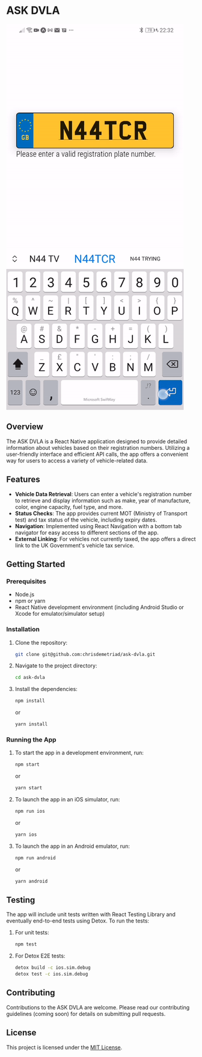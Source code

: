 # ASK DVLA

!["Demo"](https://github.com/chrisdemetriad/ask-dvla/blob/main/assets/demo.gif)

## Overview

The ASK DVLA is a React Native application designed to provide detailed information about vehicles based on their registration numbers. Utilizing a user-friendly interface and efficient API calls, the app offers a convenient way for users to access a variety of vehicle-related data.

## Features

- **Vehicle Data Retrieval**: Users can enter a vehicle's registration number to retrieve and display information such as make, year of manufacture, color, engine capacity, fuel type, and more.
- **Status Checks**: The app provides current MOT (Ministry of Transport test) and tax status of the vehicle, including expiry dates.
- **Navigation**: Implemented using React Navigation with a bottom tab navigator for easy access to different sections of the app.
- **External Linking**: For vehicles not currently taxed, the app offers a direct link to the UK Government's vehicle tax service.

## Getting Started

### Prerequisites

- Node.js
- npm or yarn
- React Native development environment (including Android Studio or Xcode for emulator/simulator setup)

### Installation

1. Clone the repository:
   ```bash
   git clone git@github.com:chrisdemetriad/ask-dvla.git
   ```
2. Navigate to the project directory:
   ```bash
   cd ask-dvla
   ```
3. Install the dependencies:
   ```bash
   npm install
   ```
   or
   ```bash
   yarn install
   ```

### Running the App

1. To start the app in a development environment, run:

   ```bash
   npm start
   ```

   or

   ```bash
   yarn start
   ```

2. To launch the app in an iOS simulator, run:

   ```bash
   npm run ios
   ```

   or

   ```bash
   yarn ios
   ```

3. To launch the app in an Android emulator, run:
   ```bash
   npm run android
   ```
   or
   ```bash
   yarn android
   ```

## Testing

The app will include unit tests written with React Testing Library and eventually end-to-end tests using Detox. To run the tests:

1. For unit tests:
   ```bash
   npm test
   ```
2. For Detox E2E tests:
   ```bash
   detox build -c ios.sim.debug
   detox test -c ios.sim.debug
   ```

## Contributing

Contributions to the ASK DVLA are welcome. Please read our contributing guidelines (coming soon) for details on submitting pull requests.

## License

This project is licensed under the [MIT License](LICENSE.md).
